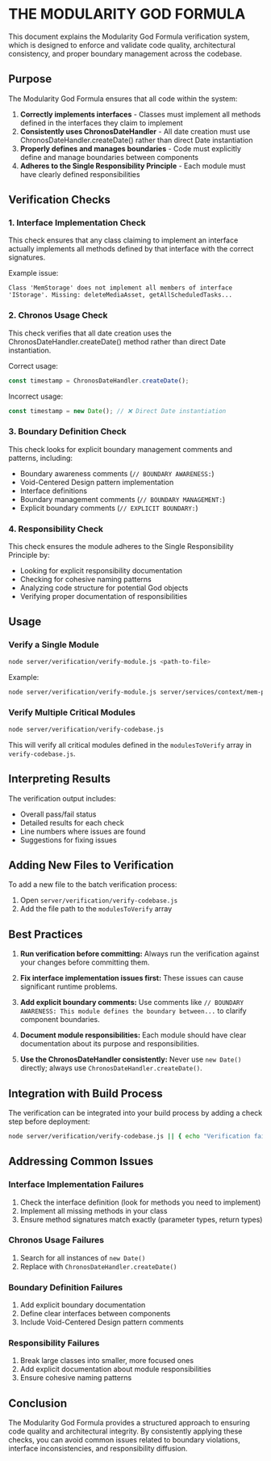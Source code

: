 # THE MODULARITY GOD FORMULA

This document explains the Modularity God Formula verification system, which is designed to enforce and validate code quality, architectural consistency, and proper boundary management across the codebase.

## Purpose

The Modularity God Formula ensures that all code within the system:

1. **Correctly implements interfaces** - Classes must implement all methods defined in the interfaces they claim to implement
2. **Consistently uses ChronosDateHandler** - All date creation must use ChronosDateHandler.createDate() rather than direct Date instantiation
3. **Properly defines and manages boundaries** - Code must explicitly define and manage boundaries between components
4. **Adheres to the Single Responsibility Principle** - Each module must have clearly defined responsibilities

## Verification Checks

### 1. Interface Implementation Check

This check ensures that any class claiming to implement an interface actually implements all methods defined by that interface with the correct signatures.

Example issue: 
```
Class 'MemStorage' does not implement all members of interface 'IStorage'. Missing: deleteMediaAsset, getAllScheduledTasks...
```

### 2. Chronos Usage Check

This check verifies that all date creation uses the ChronosDateHandler.createDate() method rather than direct Date instantiation.

Correct usage:
```typescript
const timestamp = ChronosDateHandler.createDate();
```

Incorrect usage:
```typescript
const timestamp = new Date(); // ❌ Direct Date instantiation
```

### 3. Boundary Definition Check

This check looks for explicit boundary management comments and patterns, including:

- Boundary awareness comments (`// BOUNDARY AWARENESS:`)
- Void-Centered Design pattern implementation
- Interface definitions
- Boundary management comments (`// BOUNDARY MANAGEMENT:`)
- Explicit boundary comments (`// EXPLICIT BOUNDARY:`)

### 4. Responsibility Check

This check ensures the module adheres to the Single Responsibility Principle by:

- Looking for explicit responsibility documentation
- Checking for cohesive naming patterns
- Analyzing code structure for potential God objects
- Verifying proper documentation of responsibilities

## Usage

### Verify a Single Module

```bash
node server/verification/verify-module.js <path-to-file>
```

Example:
```bash
node server/verification/verify-module.js server/services/context/mem-persistent-context-service.ts
```

### Verify Multiple Critical Modules

```bash
node server/verification/verify-codebase.js
```

This will verify all critical modules defined in the `modulesToVerify` array in `verify-codebase.js`.

## Interpreting Results

The verification output includes:

- Overall pass/fail status
- Detailed results for each check
- Line numbers where issues are found
- Suggestions for fixing issues

## Adding New Files to Verification

To add a new file to the batch verification process:

1. Open `server/verification/verify-codebase.js`
2. Add the file path to the `modulesToVerify` array

## Best Practices

1. **Run verification before committing:** Always run the verification against your changes before committing them.

2. **Fix interface implementation issues first:** These issues can cause significant runtime problems.

3. **Add explicit boundary comments:** Use comments like `// BOUNDARY AWARENESS: This module defines the boundary between...` to clarify component boundaries.

4. **Document module responsibilities:** Each module should have clear documentation about its purpose and responsibilities.

5. **Use the ChronosDateHandler consistently:** Never use `new Date()` directly; always use `ChronosDateHandler.createDate()`.

## Integration with Build Process

The verification can be integrated into your build process by adding a check step before deployment:

```bash
node server/verification/verify-codebase.js || { echo "Verification failed"; exit 1; }
```

## Addressing Common Issues

### Interface Implementation Failures

1. Check the interface definition (look for methods you need to implement)
2. Implement all missing methods in your class
3. Ensure method signatures match exactly (parameter types, return types)

### Chronos Usage Failures

1. Search for all instances of `new Date()`
2. Replace with `ChronosDateHandler.createDate()`

### Boundary Definition Failures

1. Add explicit boundary documentation
2. Define clear interfaces between components
3. Include Void-Centered Design pattern comments

### Responsibility Failures

1. Break large classes into smaller, more focused ones
2. Add explicit documentation about module responsibilities
3. Ensure cohesive naming patterns

## Conclusion

The Modularity God Formula provides a structured approach to ensuring code quality and architectural integrity. By consistently applying these checks, you can avoid common issues related to boundary violations, interface inconsistencies, and responsibility diffusion.